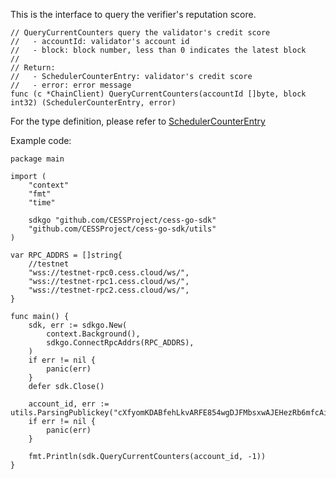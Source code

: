 This is the interface to query the verifier's reputation score.

```golang
// QueryCurrentCounters query the validator's credit score
//   - accountId: validator's account id
//   - block: block number, less than 0 indicates the latest block
//
// Return:
//   - SchedulerCounterEntry: validator's credit score
//   - error: error message
func (c *ChainClient) QueryCurrentCounters(accountId []byte, block int32) (SchedulerCounterEntry, error)
```

For the type definition, please refer to [SchedulerCounterEntry](../chain_type.md#SchedulerCounterEntry)

Example code:
```golang
package main

import (
	"context"
	"fmt"
	"time"

	sdkgo "github.com/CESSProject/cess-go-sdk"
	"github.com/CESSProject/cess-go-sdk/utils"
)

var RPC_ADDRS = []string{
	//testnet
	"wss://testnet-rpc0.cess.cloud/ws/",
	"wss://testnet-rpc1.cess.cloud/ws/",
	"wss://testnet-rpc2.cess.cloud/ws/",
}

func main() {
	sdk, err := sdkgo.New(
		context.Background(),
		sdkgo.ConnectRpcAddrs(RPC_ADDRS),
	)
	if err != nil {
		panic(err)
	}
	defer sdk.Close()

    account_id, err := utils.ParsingPublickey("cXfyomKDABfehLkvARFE854wgDJFMbsxwAJEHezRb6mfcAi2y")
	if err != nil {
		panic(err)
	}

	fmt.Println(sdk.QueryCurrentCounters(account_id, -1))
}
```